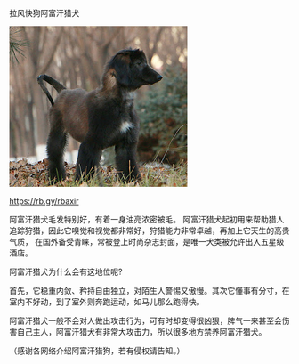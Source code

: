拉风快狗阿富汗猎犬

![阿富汗猎狗](https://github.com/ywangnccu/ywang/blob/main/images/AfghanHound.jpg)

https://rb.gy/rbaxir

阿富汗猎犬毛发特别好，有着一身油亮浓密被毛。
阿富汗猎犬起初用来帮助猎人追踪狩猎，因此它嗅觉和视觉都非常好，狩猎能力非常卓越，再加上它天生的高贵气质，
在国外备受青睐，常被登上时尚杂志封面，是唯一犬类被允许出入五星级酒店。

阿富汗猎犬为什么会有这地位呢?

首先，它稳重内敛、矜持自由独立，对陌生人警惕又傲慢。其次它懂事有分寸，在室内不好动，到了室外则奔跑运动，如马儿那么跑得快。

阿富汗猎犬一般不会对人做出攻击行为，可有时却变得很凶狠，脾气一来甚至会伤害自己主人，阿富汗猎犬有非常大攻击力，所以很多地方禁养阿富汗猎犬。

（感谢各网络介绍阿富汗猎狗，若有侵权请告知。）
